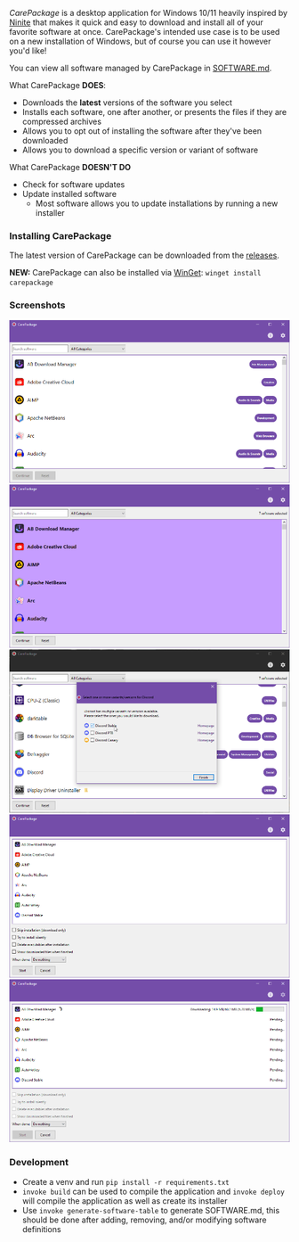 ﻿_CarePackage_ is a desktop application for Windows 10/11 heavily inspired by [Ninite](https://ninite.com/) that makes it quick and easy to download and install all of your favorite software at once. CarePackage's intended use case is to be used on a new installation of Windows, but of course you can use it however you'd like!

You can view all software managed by CarePackage in [SOFTWARE.md](SOFTWARE.md).

What CarePackage **DOES**:
- Downloads the __latest__ versions of the software you select
- Installs each software, one after another, or presents the files if they are compressed archives
- Allows you to opt out of installing the software after they've been downloaded
- Allows you to download a specific version or variant of software

What CarePackage **DOESN'T DO**
- Check for software updates
- Update installed software
  - Most software allows you to update installations by running a new installer

### Installing CarePackage

The latest version of CarePackage can be downloaded from the [releases](https://github.com/depthbomb/CarePackage/releases/latest).

**NEW:** CarePackage can also be installed via [WinGet](https://learn.microsoft.com/en-us/windows/package-manager/winget/): `winget install carepackage`

### Screenshots

![The main window of CarePackage, showing all available software uncategorized](art/1.png "The main window of CarePackage, showing all available software uncategorized")
![The main window of CarePackage, showing various software selected in the Development category](art/2.png "The main window of CarePackage, showing various software selected in the Development category")
![The software variant modal showing variants selected for .NET](art/3.png "The software variant modal showing variants selected for .NET")
![The download options screen of CarePackage, showing the pre-operation options](art/4.png "The download options screen of CarePackage, showing the pre-operation options")
![The download queue screen of CarePackage, showing one software downloading while others are waiting in queue](art/5.png "The download queue screen of CarePackage, showing some software downloading while others are waiting in queue")

### Development

- Create a venv and run `pip install -r requirements.txt`
- `invoke build` can be used to compile the application and `invoke deploy` will compile the application as well as create its installer
- Use `invoke generate-software-table` to generate SOFTWARE.md, this should be done after adding, removing, and/or modifying software definitions
